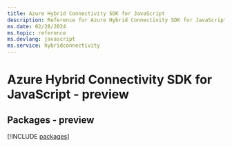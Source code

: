 ```yaml
---
title: Azure Hybrid Connectivity SDK for JavaScript
description: Reference for Azure Hybrid Connectivity SDK for JavaScript
ms.date: 02/28/2024
ms.topic: reference
ms.devlang: javascript
ms.service: hybridconnectivity
---
```

# Azure Hybrid Connectivity SDK for JavaScript - preview
## Packages - preview
[!INCLUDE [packages](hybrid-connectivity-index.md)]